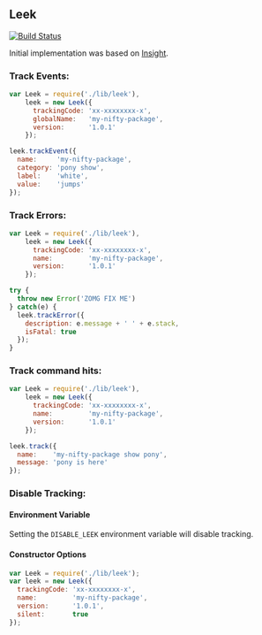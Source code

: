 ## Leek

[![Build Status](https://travis-ci.org/twokul/leek.svg)](https://travis-ci.org/twokul/leek)

Initial implementation was based on [Insight](https://github.com/yeoman/insight).

### Track Events:

```javascript
var Leek = require('./lib/leek'),
    leek = new Leek({
      trackingCode: 'xx-xxxxxxxx-x',
      globalName:   'my-nifty-package',
      version:      '1.0.1'
    });

leek.trackEvent({
  name:     'my-nifty-package',
  category: 'pony show',
  label:    'white',
  value:    'jumps'
});
```

### Track Errors:

```javascript
var Leek = require('./lib/leek'),
    leek = new Leek({
      trackingCode: 'xx-xxxxxxxx-x',
      name:         'my-nifty-package',
      version:      '1.0.1'
    });

try {
  throw new Error('ZOMG FIX ME')
} catch(e) {
  leek.trackError({
    description: e.message + ' ' + e.stack,
    isFatal: true
  });
}
```

### Track command hits:

```javascript
var Leek = require('./lib/leek'),
    leek = new Leek({
      trackingCode: 'xx-xxxxxxxx-x',
      name:         'my-nifty-package',
      version:      '1.0.1'
    });

leek.track({
  name:    'my-nifty-package show pony',
  message: 'pony is here'
});
```

### Disable Tracking:

#### Environment Variable

Setting the `DISABLE_LEEK` environment variable will disable tracking.

#### Constructor Options

```javascript
var Leek = require('./lib/leek');
var leek = new Leek({
  trackingCode: 'xx-xxxxxxxx-x',
  name:         'my-nifty-package',
  version:      '1.0.1',
  silent:       true
});
```
